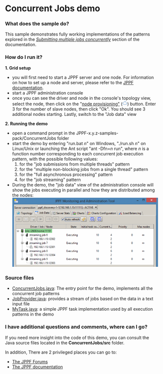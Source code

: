 # Concurrent Jobs demo

<h3>What does the sample do?</h3>
<p>This sample demonstrates fully working implementations of the patterns explored in the <a href="https://www.jppf.org/doc/6.2/index.php?title=Submitting_multiple_jobs_concurrently"><i>Submitting multiple jobs concurrently</i></a> section of the documentation.

<h3>How do I run it?</h3>
<p><b>1. Grid setup</b>
<ul class="samplesList">
  <li>you will first need to start a JPPF server and one node. For information on how to set up a node and server, please refer to the <a href="https://www.jppf.org/doc/6.2/index.php?title=Introduction">JPPF documentation</a>.</li>
  <li>start a JPPF administration console</li>
  <li>once you can see the driver and node in the console's topology view, select the node, then click on the "<a href="https://www.jppf.org/doc/6.2/index.php?title=Node_provisioning#Provisioning_with_the_administration_console">node provisioning"</a>
  (<img src="images/provisioning.png"/>) button. Enter 3 for the number of slave nodes, then click "Ok". You should see 3 additional nodes starting. Lastly, switch to the "Job data" view</li>
</ul>
<p><b>2. Running the demo</b>
<ul class="samplesList">
  <li>open a command prompt in the JPPF-x.y.z-samples-pack/ConcurrentJobs folder</li>
  <li>start the demo by entering "run.bat <i>n</i>" on Windows, "./run.sh <i>n</i>" on Linux/Unix or launching the Ant script "ant -Dfn=<i>n</i> run",
    where <i>n</i> is a function number corresponding to each concurrent job execution pattern, with the possible following values:
    <ol class="samplesList">
      <li>for the "job submissions from multiple threads" pattern</li>
      <li>for the "multiple non-blocking jobs from a single thread" pattern</li>
      <li>for the "full asynchronous processing" pattern</li>
      <li>for the "job streaming" pattern</li>
    </ol>
  </li>
  <li>During the demo, the "job data" view of the administration console will show the jobs executing in parallel and how they are distributed among the nodes:<br>
    <img src="images/Monitoring.gif"/></li>
</ul>

<h3>Source files</h3>
<ul class="samplesList">
  <li><a href="src/org/jppf/example/concurrentjobs/ConcurrentJobs.java">ConcurrentJobs.java</a>: The entry point for the demo, implements all the concurrent job patterns</li>
  <li><a href="src/org/jppf/example/concurrentjobs/JobProvider.java">JobProvider.java<a/>: provides a stream of jobs based on the data in a text input file</li>
  <li><a href="src/org/jppf/example/concurrentjobs/MyTask.java">MyTask.java</a>: a simple JPPF task implementation used by all execution patterns in the demo</li>
</ul>

<h3>I have additional questions and comments, where can I go?</h3>
<p>If you need more insight into the code of this demo, you can consult the Java source files located in the <b>ConcurrentJobs/src</b> folder.
<p>In addition, There are 2 privileged places you can go to:
<ul>
  <li><a href="https://www.jppf.org/forums">The JPPF Forums</a></li>
  <li><a href="https://www.jppf.org/doc/6.2/">The JPPF documentation</a></li>
</ul>

